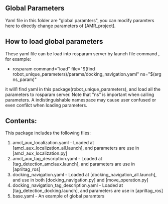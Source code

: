 ## Global Parameters
Yaml file in this folder are "global paramters", you can modify paramters here to directly change parameters of [AMR_project].

## How to load global parameters
These yaml file can be load into rosparam server by launch file command , for example:

* rosparam command="load" file="$(find robot_unique_parameters)/params/docking_navigation.yaml" ns="$(arg ns_param)"

it will1 find yaml in this package(robot_unique_parameters), and load all the parameters to rosparam server. Note that "ns" is important when calling parameters. A indistinguishable namespace may cause user confused or even confilct when loading parameters.


## Contents:
This package includes the following files:
1. amcl_aux_localization.yaml
        - Loaded at [amcl_aux_localization_all.launch], and parameters are use in [amcl_aux_localization.py]
2. amcl_aux_tag_description.yaml
        - Loaded at [tag_detection_amclaux.launch], and parameters are use in [apriltag_ros]
3. docking_navigation.yaml
        - Loaded at [docking_navigation_all.launch], and use in both [docking_navigation.py] and [move_operation.py]
4. docking_navigation_tag_description.yaml
        - Loaded at [tag_detection_docking.launch], and parameters are use in [apriltag_ros]
5. base.yaml
        - An example of global paramters

